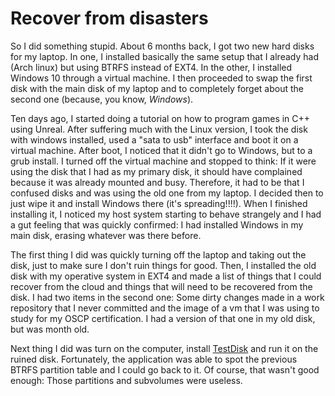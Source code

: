 # Recover from disasters

So I did something stupid. About 6 months back, I got two new hard
disks for my laptop. In one, I installed basically the same setup that
I already had (Arch linux) but using BTRFS instead of EXT4. In the 
other, I installed Windows 10 through a virtual machine. I then
proceeded to swap the first disk with the main disk of my laptop and to
completely forget about the second one (because, you know, _Windows_).

Ten days ago, I started doing a tutorial on how to program games in C++
using Unreal. After suffering much with the Linux version, I took the 
disk with windows installed, used a "sata to usb" interface and boot it
on a virtual machine. After boot, I noticed that it didn't go to 
Windows, but to a grub install. I turned off the virtual machine and 
stopped to think: If it were using the disk that I had as my primary 
disk, it should have complained because it was already mounted and busy.
Therefore, it had to be that I confused disks and was using the old one
from my laptop. I decided then to just wipe it and install Windows
there (it's spreading!!!!). When I finished installing it, I noticed my
host system starting to behave strangely and I had a gut feeling that 
was quickly confirmed: I had installed Windows in my main disk, erasing
whatever was there before.

The first thing I did was quickly turning off the laptop and taking out
the disk, just to make sure I don't ruin things for good. Then, I 
installed the old disk with my operative system in EXT4 and made a list
of things that I could recover from the cloud and things that will need
to be recovered from the disk. I had two items in the second one: Some 
dirty changes made in a work repository that I never committed and the 
image of a vm that I was using to study for my OSCP certification. I 
had a version of that one in my old disk, but was month old.

Next thing I did was turn on the computer, install [TestDisk](https://www.cgsecurity.org/wiki/TestDisk)
and run it on the ruined disk. Fortunately, the application was able to
spot the previous BTRFS partition table and I could go back to it. Of 
course, that wasn't good enough: Those partitions and subvolumes were 
useless.
